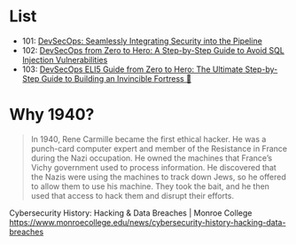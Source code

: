# List

- 101: [DevSecOps: Seamlessly Integrating Security into the Pipeline](./guide101.md)
- 102: [DevSecOps from Zero to Hero: A Step-by-Step Guide to Avoid SQL Injection Vulnerabilities](./guide102.md)
- 103: [DevSecOps ELI5 Guide from Zero to Hero: The Ultimate Step-by-Step Guide to Building an Invincible Fortress 🏰](./guide103.md)

# Why 1940?

> In 1940, Rene Carmille became the first ethical hacker. He was a punch-card computer expert and member of the Resistance in France during the Nazi occupation. He owned the machines that France’s Vichy government used to process information. He discovered that the Nazis were using the machines to track down Jews, so he offered to allow them to use his machine. They took the bait, and he then used that access to hack them and disrupt their efforts.

Cybersecurity History: Hacking & Data Breaches | Monroe College https://www.monroecollege.edu/news/cybersecurity-history-hacking-data-breaches

